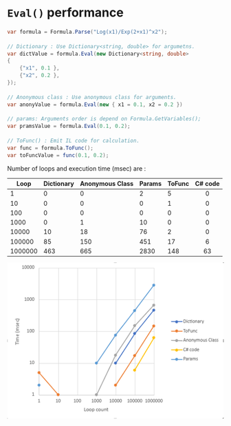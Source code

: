 # `Eval()` performance



```c#
var formula = Formula.Parse("Log(x1)/Exp(2+x1)^x2");

// Dictionary : Use Dictionary<string, double> for argumetns.
var dictValue = formula.Eval(new Dictionary<string, double>
{
    {"x1", 0.1 },
    {"x2", 0.2 },
});

// Anonymous class : Use anonymous class for arguments.
var anonyValue = formula.Eval(new { x1 = 0.1, x2 = 0.2 })

// params: Arguments order is depend on Formula.GetVariables();
var pramsValue = formula.Eval(0.1, 0.2);

// ToFunc() : Emit IL code for calculation.
var func = formula.ToFunc();
var toFuncValue = func(0.1, 0.2);
```



Number of loops and execution time (msec) are :

| Loop    | Dictionary | Anonymous Class | Params | ToFunc | C# code |
| ------- | ---------- | --------------- | ------ | ------ | :-----: |
| 1       | 0          | 0               | 2      | 5      |    0    |
| 10      | 0          | 0               | 0      | 1      |    0    |
| 100     | 0          | 0               | 0      | 0      |    0    |
| 1000    | 0          | 1               | 10     | 0      |    0    |
| 10000   | 10         | 18              | 76     | 2      |    0    |
| 100000  | 85         | 150             | 451    | 17     |    6    |
| 1000000 | 463        | 665             | 2830   | 148    |   63    |

![performance](../images/performance.png)
